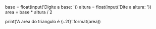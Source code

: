 base = float(input('Digite a base: '))
altura = float(input('Dite a altura: '))
area = base * altura / 2

print('A area do triangulo é {:.2f}'.format(area))
